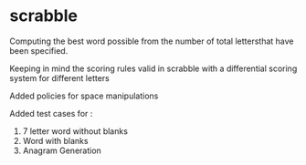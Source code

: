# scrabble

Computing the best word possible from the number of total lettersthat have been specified.

Keeping in mind the scoring rules valid in scrabble with a differential scoring system for different letters

Added policies for space manipulations

Added test cases for :
1.  7 letter word without blanks
2.  Word with blanks
3.  Anagram Generation
